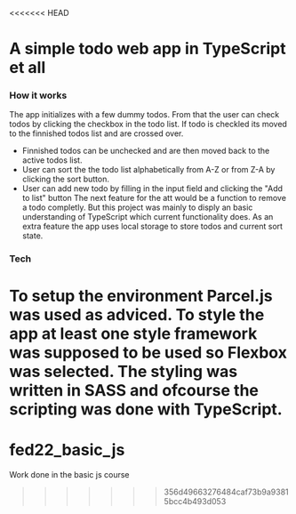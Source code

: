 <<<<<<< HEAD
# A simple todo web app in TypeScript et all
### How it works
The app initializes with a few dummy todos. From that the user can check todos by clicking the checkbox in the todo list. If todo is checkled its moved to the finnished todos list and are crossed over.
* Finnished todos can be unchecked and are then moved back to the active todos list.
* User can sort the the todo list alphabetically from A-Z or from Z-A by clicking the sort button.
* User can add new todo by filling in the input field and clicking the "Add to list" button
The next feature for the att would be a function to remove a todo completly. But this project was mainly to disply an basic understanding of TypeScript which current functionality does.
As an extra feature the app uses local storage to store todos and current sort state.
### Tech
To setup the environment Parcel.js was used as adviced. To style the app at least one style framework was supposed to be used so Flexbox was selected. The styling was written in SASS and ofcourse the scripting was done with TypeScript.
=======
# fed22_basic_js
Work done  in the basic js course
>>>>>>> 356d49663276484caf73b9a93815bcc4b493d053

